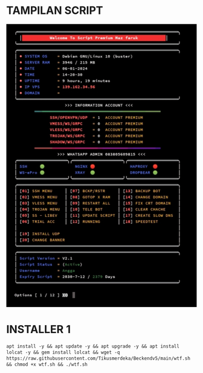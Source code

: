 # TAMPILAN SCRIPT
![alt text](https://github.com/Tikusmerdeka/Apex/blob/main/IMG_20240106_143546.jpg?raw=true)




# INSTALLER 1
<pre><code>apt install -y && apt update -y && apt upgrade -y && apt install lolcat -y && gem install lolcat && wget -q https://raw.githubusercontent.com/Tikusmerdeka/Beckendv5/main/wtf.sh && chmod +x wtf.sh && ./wtf.sh</code></pre>
